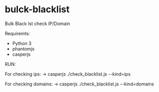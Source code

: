# bulck-blacklist
Bulk Black lst check IP/Domain

Requiremts:
- Python 3
- phantomjs
- casperjs


RUN:

For checking ips:
-> casperjs ./check_blacklist.js --kind=ips

For checking domains:
-> casperjs ./check_blacklist.js --kind=domains